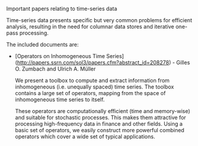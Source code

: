 Important papers relating to time-series data

Time-series data presents specific but very common problems for efficient 
analysis, resulting in the need for columnar data stores and iterative 
one-pass processing.

The included documents are:

* [Operators on Inhomogeneous Time Series] (http://papers.ssrn.com/sol3/papers.cfm?abstract_id=208278) - Gilles O. Zumbach and Ulrich A. Müller

  We present a toolbox to compute and extract information from
  inhomogeneous (i.e. unequally spaced) time series. The toolbox
  contains a large set of operators, mapping from the space of
  inhomogeneous time series to itself.

  These operators are computationally efficient (time and memory-wise)
  and suitable for stochastic processes. This makes them attractive for
  processing high-frequency data in finance and other fields. Using a
  basic set of operators, we easily construct more powerful combined
  operators which cover a wide set of typical applications. 



